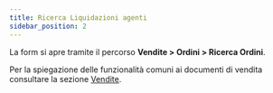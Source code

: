 ```yaml
---
title: Ricerca Liquidazioni agenti
sidebar_position: 2
---
```


La form si apre tramite il percorso **Vendite > Ordini > Ricerca Ordini**.

Per la spiegazione delle funzionalità comuni ai documenti di vendita consultare la sezione [Vendite](/docs/sales/sales-intro).